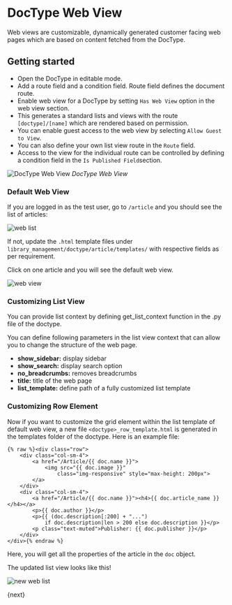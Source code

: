 <!-- base_template: frappe_io/www/frappe/frappe_base.html -->
<!-- add-breadcrumbs -->
# DocType Web View

Web views are customizable, dynamically generated customer facing web pages which are based on content fetched from the DocType.

## Getting started

- Open the DocType in editable mode.
- Add a route field and a condition field. Route field defines the document route.
- Enable web view for a DocType by setting `Has Web View` option in the web view section.
- This generates a standard lists and views with the route `[doctype]/[name]` which are rendered based on permission.
- You can enable guest access to the web view by selecting `Allow Guest to View`.
- You can also define your own list view route in the `Route` field.
- Access to the view for the individual route can be controlled by defining a condition field in the `Is Published Field`section.

![DocType Web View](/docs/assets/img/doctype-web-views.png)
*DocType Web View*

### Default Web View

If you are logged in as the test user, go to `/article` and you should see the list of articles:

<img class="screenshot" alt="web list" src="/docs/assets/img/web-list.png">

If not, update the `.html` template files under ```library_management/doctype/article/templates/``` with respective fields as per requirement.

Click on one article and you will see the default web view.

<img class="screenshot" alt="web view" src="/docs/assets/img/web-view.png">

### Customizing List View

You can provide list context by defining get_list_context function in the .py file of the doctype.

You can define following parameters in the list view context that can allow you to change the structure of the web page.

- **show_sidebar:** display sidebar
- **show_search:** display search option
- **no_breadcrumbs:** removes breadcrumbs
- **title:** title of the web page
- **list_template:** define path of a fully customized list template

### Customizing Row Element

Now if you want to customize the grid element within the list template of default web view, a new file `<doctype>_row_template.html` is generated in the templates folder of the doctype. Here is an example file:

	{% raw %}<div class="row">
		<div class="col-sm-4">
			<a href="/Article/{{ doc.name }}">
				<img src="{{ doc.image }}"
					class="img-responsive" style="max-height: 200px">
			</a>
		</div>
		<div class="col-sm-4">
			<a href="/Article/{{ doc.name }}"><h4>{{ doc.article_name }}</h4></a>
			<p>{{ doc.author }}</p>
			<p>{{ (doc.description[:200] + "...")
				if doc.description|len > 200 else doc.description }}</p>
			<p class="text-muted">Publisher: {{ doc.publisher }}</p>
		</div>
	</div>{% endraw %}


Here, you will get all the properties of the article in the `doc` object.

The updated list view looks like this!

<img class="screenshot" alt="new web list" src="/docs/assets/img/web-list-new.png">


{next}
